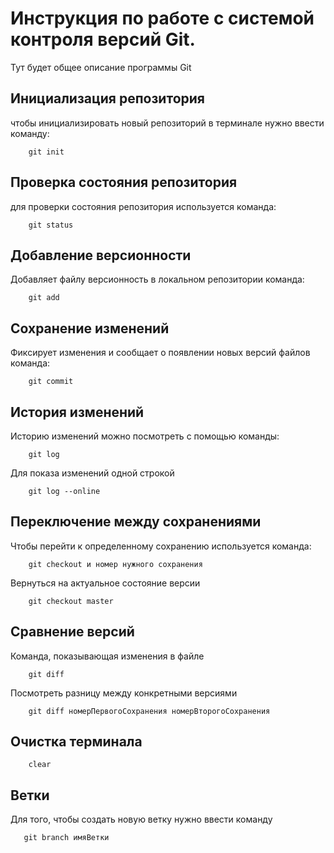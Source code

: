 # Инструкция по работе с системой контроля версий Git.

Тут будет общее описание программы Git

## Инициализация репозитория

чтобы инициализировать новый репозиторий в терминале нужно ввести команду:

        git init
## Проверка состояния репозитория

для проверки состояния репозитория используется команда:

        git status
## Добавление версионности

Добавляет файлу версионность в локальном репозитории команда:

        git add
## Сохранение изменений 

Фиксирует изменения и сообщает о появлении новых версий файлов команда:

        git commit
## История изменений
Историю изменений можно посмотреть с помощью команды:

        git log

Для показа изменений одной строкой

        git log --online



## Переключение между сохранениями
Чтобы перейти к определенному сохранению используется команда:

        git checkout и номер нужного сохранения

Вернуться на актуальное состояние версии

        git checkout master

## Сравнение версий
Команда, показывающая изменения в файле

        git diff

Посмотреть разницу между конкретными версиями

        git diff номерПервогоСохранения номерВторогоСохранения

## Очистка терминала

        clear

## Ветки

Для того, чтобы создать новую ветку нужно ввести команду 

       git branch имяВетки